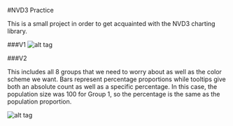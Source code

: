 #NVD3 Practice

This is a small project in order to get acquainted with the NVD3 charting library.

###V1
![alt tag](https://s3.amazonaws.com/portfolio.site.bucket/nvd3_v1)

###V2

This includes all 8 groups that we need to worry about as well as the color scheme we want. Bars represent percentage proportions while tooltips give both an absolute count as well as a specific percentage. In this case, the population size was 100 for Group 1, so the percentage is the same as the population proportion.

![alt tag](https://s3.amazonaws.com/portfolio.site.bucket/nvd3_v2)
